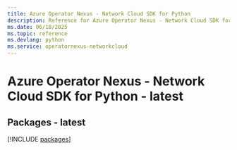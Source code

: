 ```yaml
---
title: Azure Operator Nexus - Network Cloud SDK for Python
description: Reference for Azure Operator Nexus - Network Cloud SDK for Python
ms.date: 06/18/2025
ms.topic: reference
ms.devlang: python
ms.service: operatornexus-networkcloud
---
```

# Azure Operator Nexus - Network Cloud SDK for Python - latest
## Packages - latest
[!INCLUDE [packages](operator-nexus---network-cloud-index.md)]